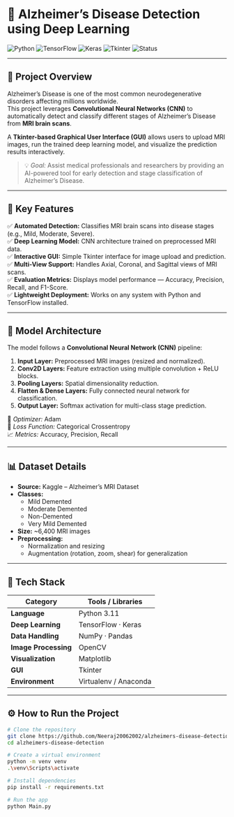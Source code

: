 # 🧠 Alzheimer’s Disease Detection using Deep Learning

![Python](https://img.shields.io/badge/Python-3.11-blue?logo=python)
![TensorFlow](https://img.shields.io/badge/TensorFlow-2.x-orange?logo=tensorflow)
![Keras](https://img.shields.io/badge/Keras-Deep%20Learning-red?logo=keras)
![Tkinter](https://img.shields.io/badge/GUI-Tkinter-green)
![Status](https://img.shields.io/badge/Project-Active-success)

---

## 🧩 Project Overview

Alzheimer’s Disease is one of the most common neurodegenerative disorders affecting millions worldwide.  
This project leverages **Convolutional Neural Networks (CNN)** to automatically detect and classify different stages of Alzheimer’s Disease from **MRI brain scans**.

A **Tkinter-based Graphical User Interface (GUI)** allows users to upload MRI images, run the trained deep learning model, and visualize the prediction results interactively.

> 💡 *Goal:* Assist medical professionals and researchers by providing an AI-powered tool for early detection and stage classification of Alzheimer’s Disease.

---

## 🚀 Key Features

✅ **Automated Detection:** Classifies MRI brain scans into disease stages (e.g., Mild, Moderate, Severe).  
✅ **Deep Learning Model:** CNN architecture trained on preprocessed MRI data.  
✅ **Interactive GUI:** Simple Tkinter interface for image upload and prediction.  
✅ **Multi-View Support:** Handles Axial, Coronal, and Sagittal views of MRI scans.  
✅ **Evaluation Metrics:** Displays model performance — Accuracy, Precision, Recall, and F1-Score.  
✅ **Lightweight Deployment:** Works on any system with Python and TensorFlow installed.

---

## 🧠 Model Architecture

The model follows a **Convolutional Neural Network (CNN)** pipeline:

1. **Input Layer:** Preprocessed MRI images (resized and normalized).  
2. **Conv2D Layers:** Feature extraction using multiple convolution + ReLU blocks.  
3. **Pooling Layers:** Spatial dimensionality reduction.  
4. **Flatten & Dense Layers:** Fully connected neural network for classification.  
5. **Output Layer:** Softmax activation for multi-class stage prediction.

🧪 *Optimizer:* Adam  
🎯 *Loss Function:* Categorical Crossentropy  
📈 *Metrics:* Accuracy, Precision, Recall  

---

## 📊 Dataset Details

- **Source:** Kaggle – Alzheimer’s MRI Dataset  
- **Classes:**  
  - Mild Demented  
  - Moderate Demented  
  - Non-Demented  
  - Very Mild Demented  
- **Size:** ~6,400 MRI images  
- **Preprocessing:**  
  - Normalization and resizing  
  - Augmentation (rotation, zoom, shear) for generalization

---

## 🧰 Tech Stack

| Category | Tools / Libraries |
|-----------|-------------------|
| **Language** | Python 3.11 |
| **Deep Learning** | TensorFlow · Keras |
| **Data Handling** | NumPy · Pandas |
| **Image Processing** | OpenCV |
| **Visualization** | Matplotlib |
| **GUI** | Tkinter |
| **Environment** | Virtualenv / Anaconda |

---

## ⚙️ How to Run the Project

```bash
# Clone the repository
git clone https://github.com/Neeraj20062002/alzheimers-disease-detection.git
cd alzheimers-disease-detection

# Create a virtual environment
python -m venv venv
.\venv\Scripts\activate

# Install dependencies
pip install -r requirements.txt

# Run the app
python Main.py
